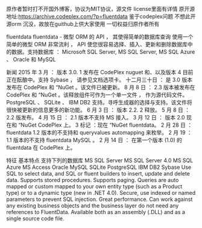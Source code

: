 原作者暂时打不开国外博客，协议为MIT协议，源文件 license里面有详情
原开源地址:https://archive.codeplex.com/?p=fluentdata
鉴于codeplex问题   不想此开源orm 沉没，故放在guithub上供大家使用
一切权益归原作者所有

fluentdata
fluentdata - 微型 ORM 的 API ， 其使得简单的数据库查询
使用一个简单的微型 ORM 非常流利 ， API 使您很容易选择、插入、更新和删除数据库中的数据。支持数据库 ： Microsoft SQL Server, MS SQL Server, MS SQL Azure 、 Oracle 和 MySQL

新闻
2015 年 3 月 ： 版本 3.0. 1 发布在 CodePlex nuguet 和、以及版本 4 目前正在酝酿中。支持 Sybase ， 请参见文档选项卡。
十二月三十日 ： 是 3.0 版本发布在 CodePlex 和 “NuGet 。该文件已被更新。
8 月 8 日 ： 2.3 版本被发布在 CodePlex 和 “NuGet 。该释放组件可作为一个单一文件 ， 作为源代码文件。PostgreSQL 、 SQLite 、 IBM DB2 支持。寻呼生成器的选择与支持。该文件将很快被更新的信息更多的新功能。
6 月 3 日 ： 版本 2.2. 2 释放。
5 月 8 日 ： 2.2 版发布。
4 月 15 日 ： 2.1 版本不支持 MS 接入。
3 月 12 日 ： 版本 2.0 现在和 “NuGet CodePlex 上。
3 标记 ：现在 “NuGet fluentdata。
2 月 28 日 ： fluentdata 1.2 版本的不支持和 queryvalues automapping 来枚举。
2 月 19 ： 1.1 版本的不支持 fluentdata MySQL 。
2 月 14 日 ： 在第一个版本 (1.0) 的 fluentdata 在 CodePlex 上。

特征
基本特点
支持下列的数据库
MS SQL Server
MS SQL Server 4.0
MS SQL Azure
MS Access
Oracle
MySQL
SQLite
PostgreSQL
IBM DB2
Sybase
Use SQL to select data, and SQL or fluent builders to insert, update and delete data.
Supports stored procedures.
Supports paging.
Queries are auto mapped or custom mapped to your own entity type (such as a Product type) or to a dynamic type (new in .NET 4.0).
Secure, use indexed or named parameters to prevent SQL injection.
Great performance.
Can work against any existing business objects and the business layer do not need any references to FluentData.
Available both as an assembly (.DLL) and as a single source code file.
